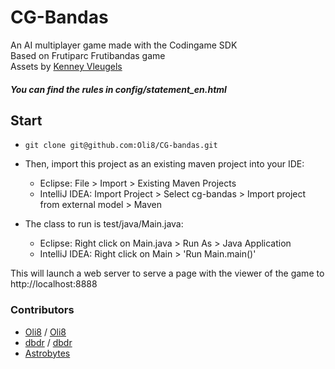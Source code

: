 # CG-Bandas  

An AI multiplayer game made with the Codingame SDK  
Based on Frutiparc Frutibandas game  
Assets by [Kenney Vleugels](http://www.kenney.nl)  

##### You can find the rules in config/statement_en.html

## Start

* `git clone git@github.com:Oli8/CG-bandas.git`  

* Then, import this project as an existing maven project into your IDE:

  * Eclipse: File > Import > Existing Maven Projects  
  * IntelliJ IDEA: Import Project > Select cg-bandas > Import project from external model > Maven  

* The class to run is test/java/Main.java:

  * Eclipse: Right click on Main.java > Run As > Java Application  
  * IntelliJ IDEA: Right click on Main > 'Run Main.main()'

This will launch a web server to serve a page with the viewer of the game to http://localhost:8888  

### Contributors

* [Oli8](https://github.com/Oli8 "Github") / [Oli8](https://www.codingame.com/profile/46abe49ed579f42f3b79524c6722986f5485601 "Codingame")
* [dbdr](https://github.com/dbdr "Github") / [dbdr](https://www.codingame.com/profile/a44c2c75eb5da8d5e52184eaa92342813628822 "Codingame")
* [Astrobytes](https://www.codingame.com/profile/f76499818f5cfc3f3fa8c0eb31e13344919268 "Codingame")
